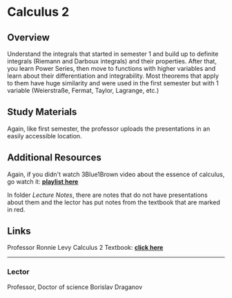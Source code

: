 # Calculus 2

## Overview
Understand the integrals that started in semester 1 and build up to definite integrals (Riemann and Darboux integrals) and their properties. After that, you learn Power Series, then move to functions with higher variables and learn about their differentiation and integrability. Most theorems that apply to them have huge similarity and were used in the first semester but with 1 variable (Weierstraße, Fermat, Taylor, Lagrange, etc.)

## Study Materials
Again, like first semester, the professor uploads the presentations in an easily accessible location.

## Additional Resources
Again, if you didn't watch 3Blue1Brown video about the essence of calculus, go watch it: [**playlist here**](https://www.youtube.com/watch?v=WUvTyaaNkzM&ab_channel=3Blue1Brown)

In folder *Lecture Notes*, there are notes that do not have presentations about them and the lector has put notes from the textbook that are marked in red. 

## Links

Professor Ronnie Levy Calculus 2 Textbook: [**click here**](https://intranet.fmi.uni-sofia.bg/index.php/s/O8f9P0uMxawEeZM)

---

### Lector
Professor, Doctor of science Borislav Draganov
